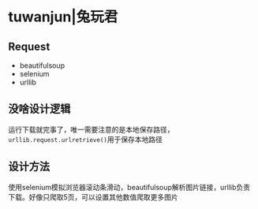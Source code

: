 # tuwanjun|兔玩君

## Request
* beautifulsoup
* selenium
* urllib

## 没啥设计逻辑

运行下载就完事了，唯一需要注意的是本地保存路径，`urllib.request.urlretrieve()`用于保存本地路径

## 设计方法

使用selenium模拟浏览器滚动条滑动，beautifulsoup解析图片链接，urllib负责下载。好像只爬取5页，可以设置其他数值爬取更多图片